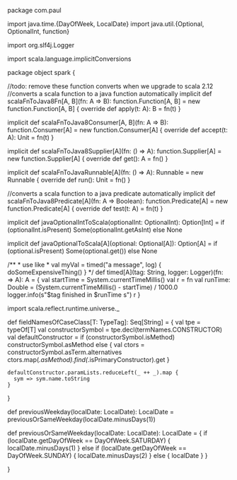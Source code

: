 package com.paul

import java.time.{DayOfWeek, LocalDate}
import java.util.{Optional, OptionalInt, function}

import org.slf4j.Logger

import scala.language.implicitConversions

package object spark {

  //todo: remove these function converts when we upgrade to scala 2.12
  //converts a scala function to a java function automatically
  implicit def scalaFnToJava8Fn[A, B](fn: A => B): function.Function[A, B] = new function.Function[A, B] {
    override def apply(t: A): B = fn(t)
  }

  implicit def scalaFnToJava8Consumer[A, B](fn: A => B): function.Consumer[A] = new function.Consumer[A] {
    override def accept(t: A): Unit = fn(t)
  }

  implicit def scalaFnToJava8Supplier[A](fn: () => A): function.Supplier[A] = new function.Supplier[A] {
    override def get(): A = fn()
  }


  implicit def scalaFnToJavaRunnable[A](fn: () => A): Runnable = new Runnable {
    override def run(): Unit = fn()
  }

  //converts a scala function to a java predicate automatically
  implicit def scalaFnToJava8Predicate[A](fn: A => Boolean): function.Predicate[A] = new function.Predicate[A] {
    override def test(t: A) = fn(t)
  }

  implicit def javaOptionalIntToScala(optionalInt: OptionalInt): Option[Int] = if (optionalInt.isPresent) Some(optionalInt.getAsInt) else None

  implicit def javaOptionalToScala[A](optional: Optional[A]): Option[A] = if (optional.isPresent) Some(optional.get()) else None

  /**
    * use like
    * val myVal = timed("a message", log) {  doSomeExpensiveThing() }
    */
  def timed[A](tag: String, logger: Logger)(fn: => A): A = {
    val startTime = System.currentTimeMillis()
    val r = fn
    val runTime: Double = (System.currentTimeMillis() - startTime) / 1000.0
    logger.info(s"$tag finished in $runTime s")
    r
  }

  import scala.reflect.runtime.universe._

  def fieldNamesOfCaseClass[T: TypeTag]: Seq[String] = {
    val tpe = typeOf[T]
    val constructorSymbol = tpe.decl(termNames.CONSTRUCTOR)
    val defaultConstructor =
      if (constructorSymbol.isMethod) constructorSymbol.asMethod
      else {
        val ctors = constructorSymbol.asTerm.alternatives
        ctors.map(_.asMethod).find(_.isPrimaryConstructor).get
      }

    defaultConstructor.paramLists.reduceLeft(_ ++ _).map {
      sym => sym.name.toString
    }
  }

  def previousWeekday(localDate: LocalDate): LocalDate = previousOrSameWeekday(localDate.minusDays(1))

  def previousOrSameWeekday(localDate: LocalDate): LocalDate = {
    if (localDate.getDayOfWeek == DayOfWeek.SATURDAY) {
      localDate.minusDays(1)
    } else if (localDate.getDayOfWeek == DayOfWeek.SUNDAY) {
      localDate.minusDays(2)
    } else {
      localDate
    }
  }

}
